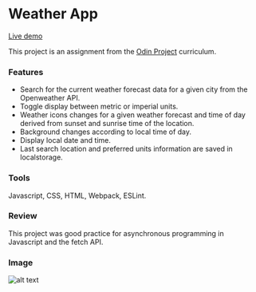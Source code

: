 # Weather App

[Live demo](https://akhantz250.github.io/Weather-app/)

This project is an assignment from the [Odin Project](https://www.theodinproject.com/lessons/node-path-javascript-weather-app) curriculum.

### Features

- Search for the current weather forecast data for a given city from the Openweather API.
- Toggle display between metric or imperial units.
- Weather icons changes for a given weather forecast and time of day derived from sunset and sunrise time of the location.
- Background changes according to local time of day.
- Display local date and time.
- Last search location and preferred units information are saved in localstorage.

### Tools

Javascript, CSS, HTML, Webpack, ESLint.

### Review

This project was good practice for asynchronous programming in Javascript and the fetch API.

### Image

![alt text](https://raw.githubusercontent.com/akhantz250/odin-weather-app/main/weather-app.png 'Screenshot')
